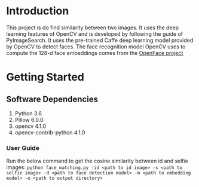 # Introduction 
This project is do find similarity between two images. It uses the deep learning features of OpenCV and is developed by following the guide of PyImageSearch.
It uses the pre-trained Caffe deep learning model provided by OpenCV to detect faces.
The face recognition model OpenCV uses to compute the 128-d face embeddings comes from the [OpenFace project](https://cmusatyalab.github.io/openface/)

# Getting Started

## Software Dependencies
1. Python 3.6
2. Pillow 6.0.0
3. opencv 4.1.0
5. opencv-contrib-python 4.1.0

### User Guide
Run the below command to get the cosine similarity between id and selfie images:
`python face_matching.py -id <path to id image> -s <path to selfie image> -d <path to face detection model> -m <path to embedding model> -o <path to output directory>`
